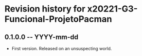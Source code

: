 # Revision history for x20221-G3-Funcional-ProjetoPacman

## 0.1.0.0 -- YYYY-mm-dd

* First version. Released on an unsuspecting world.
